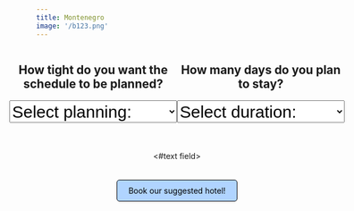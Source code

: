 ```yaml
---
title: Montenegro
image: '/b123.png'
---
```


<div style="display: flex; justify-content: center;">

  <div>
    <center>
      <h2>How tight do you want the schedule to be planned?</h2>
      <select id="planning" style="width: 300px; height: 40px; font-size: 30px;">
        <option value="" selected disabled>Select planning:</option>
        <option value="tight">Tight</option>
        <option value="regular">Regular</option>
        <option value="relaxed">Relaxed</option>
      </select>
    </center>
  </div>

  <div>
  <center>
      <h2>How many days do you plan to stay?</h2>
      <select id="duration" style="width: 300px; height: 40px; font-size: 30px;">
        <option value="" selected disabled>Select duration:</option>
        <option value="2">2 days</option>
        <option value="4">4 days</option>
        <option value="5">5 days</option>
        <option value="7">7 days</option>
      </select>
    </center>
  </div>

</div>

<center>
<br><br><br>
<#text field>
<br><br><br>
</center>

<center>
  <a href="https://www.booking.com/hotel/me/berlin.en.html?aid=8042171&no_rooms=1&group_adults=2&room1=A%2CA" style="display:inline-block; background-color:#B0D4FF; color:black; padding:10px 20px; text-decoration:none; border-radius: 5px; border: 1px solid black;">Book our suggested hotel!</a>
</center>

<script>
  function redirectToURL() {
    const planning = document.getElementById('planning').value;
    const duration = document.getElementById('duration').value;

    if (planning && duration) {
      const url = `https://www.google.com/search?q=${planning}+${duration}`;
      window.location.href = url;
    }
  }

  document.getElementById('planning').addEventListener('change', redirectToURL);
  document.getElementById('duration').addEventListener('change', redirectToURL);
</script>
